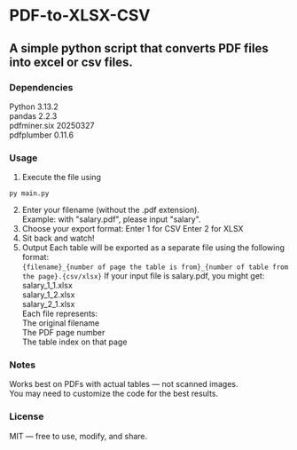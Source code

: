 # PDF-to-XLSX-CSV
## A simple python script that converts PDF files into excel or csv files.

### Dependencies
Python 3.13.2  
pandas 2.2.3  
pdfminer.six 20250327  
pdfplumber 0.11.6  

### Usage
1. Execute the file using  
```
py main.py
```
2. Enter your filename (without the .pdf extension).  
Example: with "salary.pdf", please input "salary".  
3. Choose your export format:
  Enter 1 for CSV
  Enter 2 for XLSX  
5. Sit back and watch!  
6. Output
Each table will be exported as a separate file using the following format:  
```{filename}_{number of page the table is from}_{number of table from the page}.{csv/xlsx}```
If your input file is salary.pdf, you might get:
  salary_1_1.xlsx  
  salary_1_2.xlsx  
  salary_2_1.xlsx  
Each file represents:  
  The original filename  
  The PDF page number  
  The table index on that page  

### Notes  
  Works best on PDFs with actual tables — not scanned images.  
  You may need to customize the code for the best results.  

### License
MIT — free to use, modify, and share.
